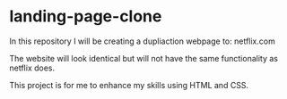 # landing-page-clone

In this repository I will be creating a dupliaction webpage to: netflix.com

The website will look identical but will not have the same functionality as netflix does.

This project is for me to enhance my skills using HTML and CSS.